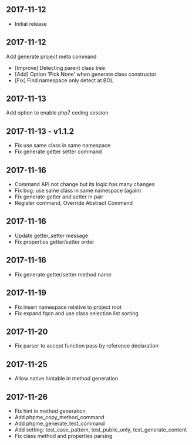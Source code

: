 ## 2017-11-12

- Initial release

## 2017-11-12

Add generate project meta command

- [Improve] Detecting parent class tree
- [Add] Option 'Pick None' when generate class constructor
- [Fix] Find namespace only detect at BOL

## 2017-11-13

Add option to enable php7 coding session

## 2017-11-13 - v1.1.2

- Fix use same class in same namespace
- Fix generate getter setter command

## 2017-11-16

- Command API not change but its logic has many changes
- Fix bug: use same class in same namespace (again)
- Fix generate getter and setter in pair
- Register command, Override Abstract Command

## 2017-11-16

- Update getter_setter message
- Fix properties getter/setter order

## 2017-11-16

- Fix generate getter/setter method name

## 2017-11-19

- Fix insert namespace relative to project root
- Fix expand fqcn and use class selection list sorting

## 2017-11-20

- Fix parser to accept function pass by reference declaration

## 2017-11-25

- Allow native hintable in method generation

## 2017-11-26

- Fix hint in method generation
- Add phpme_copy_method_command
- Add phpme_generate_test_command
- Add setting: test_case_pattern, test_public_only, test_generate_content
- Fix class method and properties parsing
